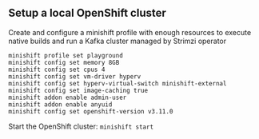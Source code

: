 ## Setup a local OpenShift cluster

Create and configure a minishift profile with enough resources to execute native builds and run a Kafka cluster managed by Strimzi operator

```
minishift profile set playground
minishift config set memory 8GB
minishift config set cpus 4
minishift config set vm-driver hyperv
minishift config set hyperv-virtual-switch minishift-external
minishift config set image-caching true
minishift addon enable admin-user
minishift addon enable anyuid
minishift config set openshift-version v3.11.0
```

Start the OpenShift cluster: `minishift start`



